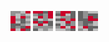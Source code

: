 ![wall stone bricked-4](../share/lair/wall_stone_bricked/wall_stone_bricked-4.png)
![wall stone bricked-2](../share/lair/wall_stone_bricked/wall_stone_bricked-2.png)
![wall stone bricked-1](../share/lair/wall_stone_bricked/wall_stone_bricked-1.png)
![wall stone bricked-3](../share/lair/wall_stone_bricked/wall_stone_bricked-3.png)
